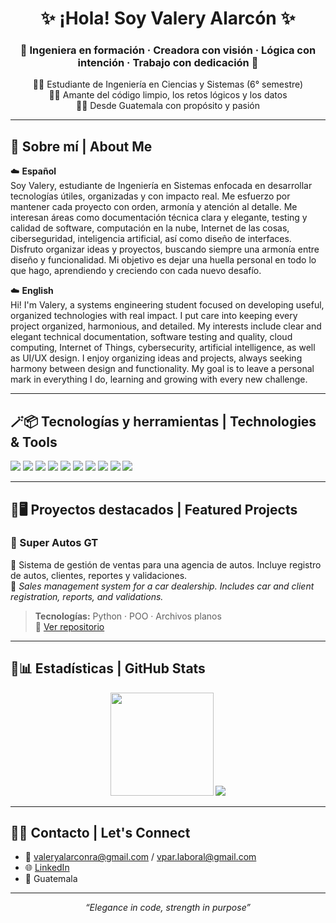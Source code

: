 <h1 align="center">✨ ¡Hola! Soy <strong>Valery Alarcón</strong> ✨</h1>
<h3 align="center">🌸 Ingeniera en formación · Creadora con visión  · Lógica con intención · Trabajo con dedicación 🌸</h3>

<p align="center">
  👩‍🎓 Estudiante de Ingeniería en Ciencias y Sistemas (6° semestre)<br>
  👩‍💻 Amante del código limpio, los retos lógicos y los datos<br>
  🙋‍♀️ Desde Guatemala con propósito y pasión
</p>

---

<h2>🤎 Sobre mí | About Me</h2>

☁️ **Español**  
Soy Valery, estudiante de Ingeniería en Sistemas enfocada en desarrollar tecnologías útiles, organizadas y con impacto real. Me esfuerzo por mantener cada proyecto con orden, armonía y atención al detalle. Me interesan áreas como documentación técnica clara y elegante, testing y calidad de software, computación en la nube, Internet de las cosas, ciberseguridad, inteligencia artificial, así como diseño de interfaces. Disfruto organizar ideas y proyectos, buscando siempre una armonía entre diseño y funcionalidad. Mi objetivo es dejar una huella personal en todo lo que hago, aprendiendo y creciendo con cada nuevo desafío.

☁️ **English**  
Hi! I'm Valery, a systems engineering student focused on developing useful, organized technologies with real impact. I put care into keeping every project organized, harmonious, and detailed. My interests include clear and elegant technical documentation, software testing and quality, cloud computing, Internet of Things, cybersecurity, artificial intelligence, as well as UI/UX design. I enjoy organizing ideas and projects, always seeking harmony between design and functionality. My goal is to leave a personal mark in everything I do, learning and growing with every new challenge.

---

<h2>🪄📦 Tecnologías y herramientas | Technologies & Tools</h2>

<p>
  <img src="https://img.shields.io/badge/Python-D8B4F8?style=for-the-badge&logo=python&logoColor=white">
  <img src="https://img.shields.io/badge/Fortran-FFC0CB?style=for-the-badge&logo=fortran&logoColor=white">
  <img src="https://img.shields.io/badge/Java-FFB6C1?style=for-the-badge&logo=java&logoColor=white">
  <img src="https://img.shields.io/badge/JavaScript-FFEFD5?style=for-the-badge&logo=javascript&logoColor=black">
  <img src="https://img.shields.io/badge/HTML-FADADD?style=for-the-badge&logo=html5&logoColor=white">
  <img src="https://img.shields.io/badge/C%23-DA70D6?style=for-the-badge&logo=c-sharp&logoColor=white">
  <img src="https://img.shields.io/badge/Go-ADD8E6?style=for-the-badge&logo=go&logoColor=white">
  <img src="https://img.shields.io/badge/Git-F4A460?style=for-the-badge&logo=git&logoColor=white">
  <img src="https://img.shields.io/badge/Linux-D3D3D3?style=for-the-badge&logo=linux&logoColor=black">
  <img src="https://img.shields.io/badge/VS%20Code-87CEFA?style=for-the-badge&logo=visual-studio-code&logoColor=white">
</p>

---

<h2>🌟🖥️ Proyectos destacados | Featured Projects</h2>

### 🔹 Super Autos GT  
🌸 Sistema de gestión de ventas para una agencia de autos. Incluye registro de autos, clientes, reportes y validaciones.  
🌼 *Sales management system for a car dealership. Includes car and client registration, reports, and validations.*  
> **Tecnologías:** Python · POO · Archivos planos  
📎 [Ver repositorio](https://github.com/tuusuario/super-autos-gt)

---


<h2>🎀📊 Estadísticas | GitHub Stats </h2>

<p align="center">
  <img src="https://github-readme-stats.vercel.app/api?username=valeryalarcon&show_icons=true&theme=tokyonight" height="165">
  <img src="https://github-readme-stats.vercel.app/api/top-langs/?username=valeryalarcon&layout=compact&theme=tokyonight">
</p>

---

<h2>📎📱 Contacto | Let's Connect</h2>

- 💌 valeryalarconra@gmail.com / vpar.laboral@gmail.com  
- 🌐 [LinkedIn](https://www.linkedin.com/in/valeryalarcon/)  
- 📍 Guatemala

---

<p align="center"><em>“Elegance in code, strength in purpose”</em></p>
